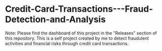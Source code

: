 # Credit-Card-Transactions---Fraud-Detection-and-Analysis
Note: Please find the dashboard of this project in the "Releases" section of this repository. 
This is a self project created by me to detect fraudulent activities and financial risks through credit card transactions.

